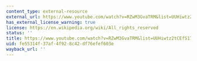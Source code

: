 ```yaml
---
content_type: external-resource
external_url: https://www.youtube.com/watch?v=RZwM3GvaTRM&list=UUHiwtz2tCEfS17N9A-WoSSw&index=11&feature=plcp
has_external_license_warning: true
license: https://en.wikipedia.org/wiki/All_rights_reserved
status: ''
title: https://www.youtube.com/watch?v=RZwM3GvaTRM&list=UUHiwtz2tCEfS17N9A-WoSSw&index=11&feature=plcp
uid: fe55314f-37af-4f92-8c42-df76efef603e
wayback_url: ''
---
```

